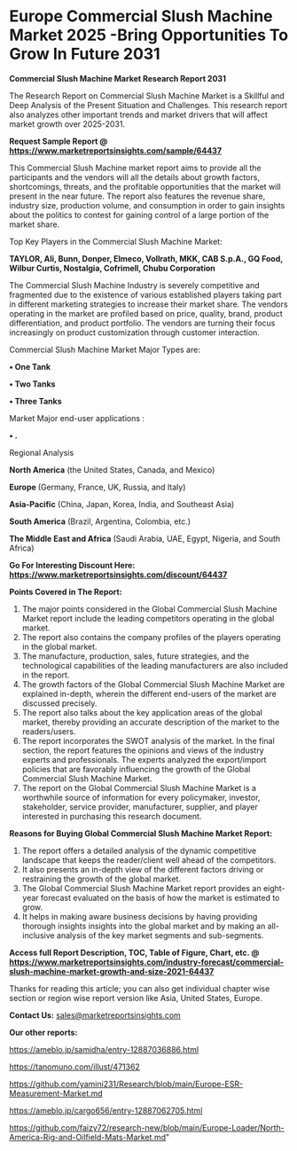 # Europe Commercial Slush Machine Market 2025 -Bring Opportunities To Grow In Future 2031

<strong>Commercial Slush Machine Market Research Report 2031</strong>

The Research Report on Commercial Slush Machine Market is a Skillful and Deep Analysis of the Present Situation and Challenges. This research report also analyzes other important trends and market drivers that will affect market growth over 2025-2031.

<strong>Request Sample Report @ <a href=https://www.marketreportsinsights.com/sample/64437>https://www.marketreportsinsights.com/sample/64437</a></strong>

This Commercial Slush Machine market report aims to provide all the participants and the vendors will all the details about growth factors, shortcomings, threats, and the profitable opportunities that the market will present in the near future. The report also features the revenue share, industry size, production volume, and consumption in order to gain insights about the politics to contest for gaining control of a large portion of the market share.

Top Key Players in the Commercial Slush Machine Market:

<strong>TAYLOR, Ali, Bunn, Donper, Elmeco, Vollrath, MKK, CAB S.p.A., GQ Food, Wilbur Curtis, Nostalgia, Cofrimell, Chubu Corporation</strong>

The Commercial Slush Machine Industry is severely competitive and fragmented due to the existence of various established players taking part in different marketing strategies to increase their market share. The vendors operating in the market are profiled based on price, quality, brand, product differentiation, and product portfolio. The vendors are turning their focus increasingly on product customization through customer interaction.

Commercial Slush Machine Market Major Types are:

<strong>• One Tank

• Two Tanks

• Three Tanks</strong>

Market Major end-user applications :

<strong>• .</strong>

Regional Analysis

</u><strong><b>North America</b></strong> (the United States, Canada, and Mexico)

<strong><b>Europe </b></strong>(Germany, France, UK, Russia, and Italy)

<strong><b>Asia-Pacific</b></strong> (China, Japan, Korea, India, and Southeast Asia)

<strong><b>South America</b></strong> (Brazil, Argentina, Colombia, etc.)

<strong><b>The Middle East and Africa</b></strong> (Saudi Arabia, UAE, Egypt, Nigeria, and South Africa)

<strong>Go For Interesting Discount Here: <a href=https://www.marketreportsinsights.com/discount/64437>https://www.marketreportsinsights.com/discount/64437</a></strong>

<strong>Points Covered in The Report:</strong>
<ol>
  <li>The major points considered in the Global Commercial Slush Machine Market report include the leading competitors operating in the global market.</li>
  <li>The report also contains the company profiles of the players operating in the global market.</li>
  <li>The manufacture, production, sales, future strategies, and the technological capabilities of the leading manufacturers are also included in the report.</li>
  <li>The growth factors of the Global Commercial Slush Machine Market are explained in-depth, wherein the different end-users of the market are discussed precisely.</li>
  <li>The report also talks about the key application areas of the global market, thereby providing an accurate description of the market to the readers/users.</li>
  <li>The report incorporates the SWOT analysis of the market. In the final section, the report features the opinions and views of the industry experts and professionals. The experts analyzed the export/import policies that are favorably influencing the growth of the Global Commercial Slush Machine Market.</li>
  <li>The report on the Global Commercial Slush Machine Market is a worthwhile source of information for every policymaker, investor, stakeholder, service provider, manufacturer, supplier, and player interested in purchasing this research document.</li>
</ol>
<strong>Reasons for Buying Global Commercial Slush Machine Market Report:</strong>

<ol>
  <li>The report offers a detailed analysis of the dynamic competitive landscape that keeps the reader/client well ahead of the competitors.</li>
  <li>It also presents an in-depth view of the different factors driving or restraining the growth of the global market.</li>
  <li>The Global Commercial Slush Machine Market report provides an eight-year forecast evaluated on the basis of how the market is estimated to grow.</li>
  <li>It helps in making aware business decisions by having providing thorough insights insights into the global market and by making an all-inclusive analysis of the key market segments and sub-segments.</li>
</ol>
<strong>Access full Report Description, TOC, Table of Figure, Chart, etc. @ <a href=https://www.marketreportsinsights.com/industry-forecast/commercial-slush-machine-market-growth-and-size-2021-64437>https://www.marketreportsinsights.com/industry-forecast/commercial-slush-machine-market-growth-and-size-2021-64437</a></strong>


Thanks for reading this article; you can also get individual chapter wise section or region wise report version like Asia, United States, Europe.

<strong>Contact Us:</strong>
sales@marketreportsinsights.com

<strong>Our other reports:</strong>

<a href=https://ameblo.jp/samidha/entry-12887036886.html>https://ameblo.jp/samidha/entry-12887036886.html</a>

<a href=https://tanomuno.com/illust/471362>https://tanomuno.com/illust/471362</a>

<a href=https://github.com/yamini231/Research/blob/main/Europe-ESR-Measurement-Market.md>https://github.com/yamini231/Research/blob/main/Europe-ESR-Measurement-Market.md</a>

<a href=https://ameblo.jp/cargo656/entry-12887062705.html>https://ameblo.jp/cargo656/entry-12887062705.html</a>

<a href=https://github.com/faizy72/research-new/blob/main/Europe-Loader/North-America-Rig-and-Oilfield-Mats-Market.md>https://github.com/faizy72/research-new/blob/main/Europe-Loader/North-America-Rig-and-Oilfield-Mats-Market.md</a>"
